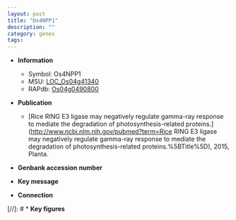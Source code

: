 ```yaml
---
layout: post
title: "Os4NPP1"
description: ""
category: genes
tags: 
---
```


* **Information**  
    + Symbol: Os4NPP1  
    + MSU: [LOC_Os04g41340](http://rice.uga.edu/cgi-bin/ORF_infopage.cgi?orf=LOC_Os04g41340)  
    + RAPdb: [Os04g0490800](https://rapdb.dna.affrc.go.jp/locus/?name=Os04g0490800)  

* **Publication**  
    + [Rice RING E3 ligase may negatively regulate gamma-ray response to mediate the degradation of photosynthesis-related proteins.](http://www.ncbi.nlm.nih.gov/pubmed?term=Rice RING E3 ligase may negatively regulate gamma-ray response to mediate the degradation of photosynthesis-related proteins.%5BTitle%5D), 2015, Planta.

* **Genbank accession number**  

* **Key message**  

* **Connection**  

[//]: # * **Key figures**  


